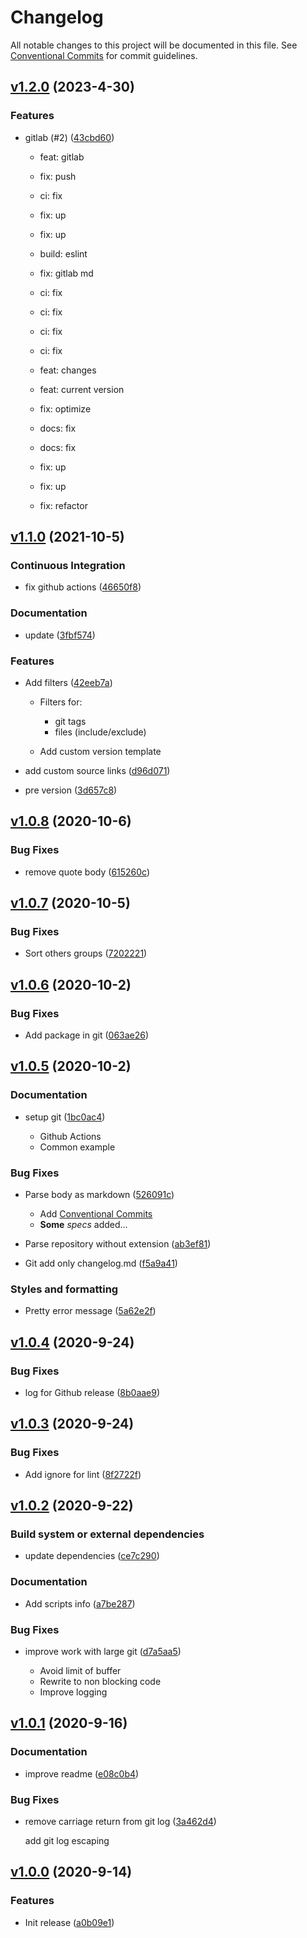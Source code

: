 # Changelog

All notable changes to this project will be documented in this file. See [Conventional Commits](https://www.conventionalcommits.org/en/v1.0.0/) for commit guidelines.

## [v1.2.0](https://github.com/askuzminov/simple-release/compare/v1.1.0...v1.2.0) (2023-4-30)

### Features

- gitlab (#2) ([43cbd60](https://github.com/askuzminov/simple-release/commit/43cbd602cd33e05fd7342810a4200baf6b5940fa))

  * feat: gitlab
  
  * fix: push
  
  * ci: fix
  
  * fix: up
  
  * fix: up
  
  * build: eslint
  
  * fix: gitlab md
  
  * ci: fix
  
  * ci: fix
  
  * ci: fix
  
  * ci: fix
  
  * feat: changes
  
  * feat: current version
  
  * fix: optimize
  
  * docs: fix
  
  * docs: fix
  
  * fix: up
  
  * fix: up
  
  * fix: refactor


## [v1.1.0](https://github.com/askuzminov/simple-release/compare/v1.0.8...v1.1.0) (2021-10-5)

### Continuous Integration

- fix github actions ([46650f8](https://github.com/askuzminov/simple-release/commit/46650f8d45166b5a084254a9fe926b3443481cdf))

### Documentation

- update ([3fbf574](https://github.com/askuzminov/simple-release/commit/3fbf5748bf5bc13f3ad2d20c712c16d463123586))

### Features

- Add filters ([42eeb7a](https://github.com/askuzminov/simple-release/commit/42eeb7a4e79268857798ae2c7b09b2836d2a2401))

  - Filters for:
  
    - git tags
    - files (include/exclude)
  
  - Add custom version template

- add custom source links ([d96d071](https://github.com/askuzminov/simple-release/commit/d96d0719cd5104adc8047cc8653165e5a96b26fa))
- pre version ([3d657c8](https://github.com/askuzminov/simple-release/commit/3d657c8ecd2ba0bc05401badb7d615057ab6d7af))

## [v1.0.8](https://github.com/askuzminov/simple-release/compare/v1.0.7...v1.0.8) (2020-10-6)

### Bug Fixes

- remove quote body ([615260c](https://github.com/askuzminov/simple-release/commit/615260c93f487ff122459243b5ffca6c127dc34f))

## [v1.0.7](https://github.com/askuzminov/simple-release/compare/v1.0.6...v1.0.7) (2020-10-5)

### Bug Fixes

- Sort others groups ([7202221](https://github.com/askuzminov/simple-release/commit/7202221bfb89fe92d1895e540d0eefa67773857d))

## [v1.0.6](https://github.com/askuzminov/simple-release/compare/v1.0.5...v1.0.6) (2020-10-2)

### Bug Fixes

- Add package in git ([063ae26](https://github.com/askuzminov/simple-release/commit/063ae263478846e3d1d947a9ecba0a538eac7185))

## [v1.0.5](https://github.com/askuzminov/simple-release/compare/v1.0.4...v1.0.5) (2020-10-2)

### Documentation

- setup git ([1bc0ac4](https://github.com/askuzminov/simple-release/commit/1bc0ac4276e10e7ae4399c1de1aabfe6abb79321))

  - Github Actions
  - Common example

### Bug Fixes

- Parse body as markdown ([526091c](https://github.com/askuzminov/simple-release/commit/526091c9aaad0b29f1fa77c8da72325832380833))

  - Add [Conventional Commits](https://www.conventionalcommits.org/en/v1.0.0/)
  - **Some** _specs_ added...

- Parse repository without extension ([ab3ef81](https://github.com/askuzminov/simple-release/commit/ab3ef8142bb262312a7b63eecd6bf89235a05dc7))
- Git add only changelog.md ([f5a9a41](https://github.com/askuzminov/simple-release/commit/f5a9a4182d7058eee79c05f0dfc33b21434ac492))

### Styles and formatting

- Pretty error message ([5a62e2f](https://github.com/askuzminov/simple-release/commit/5a62e2ff2249377d03d22c1a9ccc596b13cbf733))

## [v1.0.4](https://github.com/askuzminov/simple-release/compare/v1.0.3...v1.0.4) (2020-9-24)

### Bug Fixes

- log for Github release ([8b0aae9](https://github.com/askuzminov/simple-release/commit/8b0aae9c2aa9191609dbbe72ce8aed548c77d415))

## [v1.0.3](https://github.com/askuzminov/simple-release/compare/v1.0.2...v1.0.3) (2020-9-24)

### Bug Fixes

- Add ignore for lint ([8f2722f](https://github.com/askuzminov/simple-release/commit/8f2722ffe6eb67e4bb3e714f4eecd79268191b46))

## [v1.0.2](https://github.com/askuzminov/simple-release/compare/v1.0.1...v1.0.2) (2020-9-22)

### Build system or external dependencies

- update dependencies ([ce7c290](https://github.com/askuzminov/simple-release/commit/ce7c290048341f91a96f7ae4e8e5139d55a72bbe))

### Documentation

- Add scripts info ([a7be287](https://github.com/askuzminov/simple-release/commit/a7be287b17722c3c8f78f719535373dfa89120fb))

### Bug Fixes

- improve work with large git ([d7a5aa5](https://github.com/askuzminov/simple-release/commit/d7a5aa5f705e1fca55234da49342f732d253cc1c))

  - Avoid limit of buffer
  - Rewrite to non blocking code
  - Improve logging

## [v1.0.1](https://github.com/askuzminov/simple-release/compare/v1.0.0...v1.0.1) (2020-9-16)

### Documentation

- improve readme ([e08c0b4](https://github.com/askuzminov/simple-release/commit/e08c0b490fd857a42f0d1be03945722835c98320))

### Bug Fixes

- remove carriage return from git log ([3a462d4](https://github.com/askuzminov/simple-release/commit/3a462d4ec9b08f5cddfa70cd4ef95da2a66be5a8))

  add git log escaping

## [v1.0.0](https://github.com/askuzminov/simple-release/compare/202d59a9598a8395fef5acba73a87a7cf86423c5...v1.0.0) (2020-9-14)

### Features

- Init release ([a0b09e1](https://github.com/askuzminov/simple-release/commit/a0b09e1af5311f7c1e2a84d718a3982be6a70c53))
